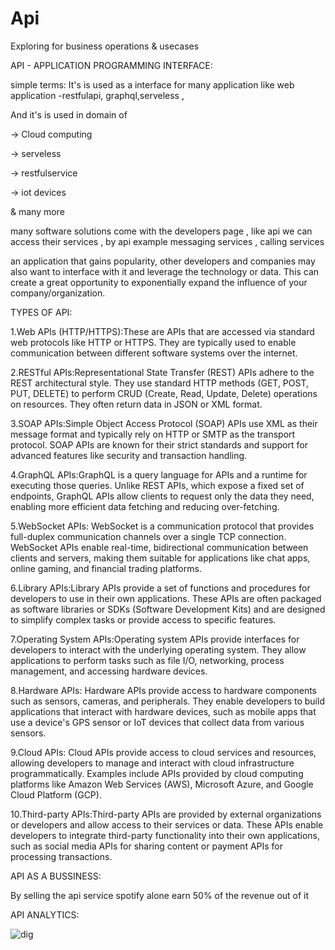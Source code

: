 # Api
Exploring for business operations &amp; usecases



API - APPLICATION PROGRAMMING INTERFACE:


simple terms: It's is used as a interface for many application like web application -restfulapi, graphql,serveless , 

And it's is used in domain of 

-> Cloud computing 

-> serveless

-> restfulservice

-> iot devices

& many more 

many software solutions come with the developers page , like api we can access their services , by api example messaging services , calling services

an application that gains popularity, other developers and companies may also want to interface with it and leverage the technology or data. This can create a great opportunity to exponentially expand the influence of your company/organization.


TYPES OF API:


1.Web APIs (HTTP/HTTPS):These are APIs that are accessed via standard web protocols like HTTP or HTTPS. They are typically used to enable communication between different software systems over the internet.

2.RESTful APIs:Representational State Transfer (REST) APIs adhere to the REST architectural style. They use standard HTTP methods (GET, POST, PUT, DELETE) to perform CRUD (Create, Read, Update, Delete) operations on resources. They often return data in JSON or XML format.

3.SOAP APIs:Simple Object Access Protocol (SOAP) APIs use XML as their message format and typically rely on HTTP or SMTP as the transport protocol. SOAP APIs are known for their strict standards and support for advanced features like security and transaction handling.

4.GraphQL APIs:GraphQL is a query language for APIs and a runtime for executing those queries. Unlike REST APIs, which expose a fixed set of endpoints, GraphQL APIs allow clients to request only the data they need, enabling more efficient data fetching and reducing over-fetching.

5.WebSocket APIs: WebSocket is a communication protocol that provides full-duplex communication channels over a single TCP connection. WebSocket APIs enable real-time, bidirectional communication between clients and servers, making them suitable for applications like chat apps, online gaming, and financial trading platforms.

6.Library APIs:Library APIs provide a set of functions and procedures for developers to use in their own applications. These APIs are often packaged as software libraries or SDKs (Software Development Kits) and are designed to simplify complex tasks or provide access to specific features.

7.Operating System APIs:Operating system APIs provide interfaces for developers to interact with the underlying operating system. They allow applications to perform tasks such as file I/O, networking, process management, and accessing hardware devices.

8.Hardware APIs: Hardware APIs provide access to hardware components such as sensors, cameras, and peripherals. They enable developers to build applications that interact with hardware devices, such as mobile apps that use a device's GPS sensor or IoT devices that collect data from various sensors.

9.Cloud APIs: Cloud APIs provide access to cloud services and resources, allowing developers to manage and interact with cloud infrastructure programmatically. Examples include APIs provided by cloud computing platforms like Amazon Web Services (AWS), Microsoft Azure, and Google Cloud Platform (GCP).

10.Third-party APIs:Third-party APIs are provided by external organizations or developers and allow access to their services or data. These APIs enable developers to integrate third-party functionality into their own applications, such as social media APIs for sharing content or payment APIs for processing transactions.


API AS A BUSSINESS:

By selling the api service spotify alone earn 50% of the revenue out of it


API ANALYTICS:

![dig](https://blog.moesif.com/images/posts/2020-03-10-Mastering-API-Analytics-for-API-Programs-Chapter-1/developer-funnel.png)

























